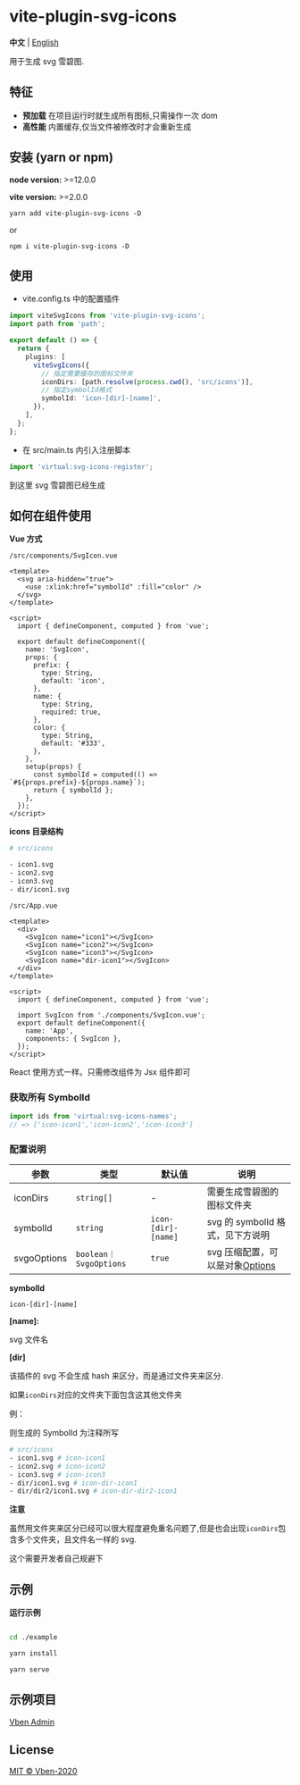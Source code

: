 # vite-plugin-svg-icons

**中文** | [English](./README.md)

用于生成 svg 雪碧图.

## 特征

- **预加载** 在项目运行时就生成所有图标,只需操作一次 dom
- **高性能** 内置缓存,仅当文件被修改时才会重新生成

## 安装 (yarn or npm)

**node version:** >=12.0.0

**vite version:** >=2.0.0

```
yarn add vite-plugin-svg-icons -D
```

or

```
npm i vite-plugin-svg-icons -D
```

## 使用

- vite.config.ts 中的配置插件

```ts
import viteSvgIcons from 'vite-plugin-svg-icons';
import path from 'path';

export default () => {
  return {
    plugins: [
      viteSvgIcons({
        // 指定需要缓存的图标文件夹
        iconDirs: [path.resolve(process.cwd(), 'src/icons')],
        // 指定symbolId格式
        symbolId: 'icon-[dir]-[name]',
      }),
    ],
  };
};
```

- 在 src/main.ts 内引入注册脚本

```ts
import 'virtual:svg-icons-register';
```

到这里 svg 雪碧图已经生成

## 如何在组件使用

**Vue 方式**

`/src/components/SvgIcon.vue`

```vue
<template>
  <svg aria-hidden="true">
    <use :xlink:href="symbolId" :fill="color" />
  </svg>
</template>

<script>
  import { defineComponent, computed } from 'vue';

  export default defineComponent({
    name: 'SvgIcon',
    props: {
      prefix: {
        type: String,
        default: 'icon',
      },
      name: {
        type: String,
        required: true,
      },
      color: {
        type: String,
        default: '#333',
      },
    },
    setup(props) {
      const symbolId = computed(() => `#${props.prefix}-${props.name}`);
      return { symbolId };
    },
  });
</script>
```

**icons 目录结构**

```bash
# src/icons

- icon1.svg
- icon2.svg
- icon3.svg
- dir/icon1.svg
```

`/src/App.vue`

```vue
<template>
  <div>
    <SvgIcon name="icon1"></SvgIcon>
    <SvgIcon name="icon2"></SvgIcon>
    <SvgIcon name="icon3"></SvgIcon>
    <SvgIcon name="dir-icon1"></SvgIcon>
  </div>
</template>

<script>
  import { defineComponent, computed } from 'vue';

  import SvgIcon from './components/SvgIcon.vue';
  export default defineComponent({
    name: 'App',
    components: { SvgIcon },
  });
</script>
```

React 使用方式一样。只需修改组件为 Jsx 组件即可

### 获取所有 SymbolId

```ts
import ids from 'virtual:svg-icons-names';
// => ['icon-icon1','icon-icon2','icon-icon3']
```

### 配置说明

| 参数 | 类型 | 默认值 | 说明 |
| --- | --- | --- | --- |
| iconDirs | `string[]` | - | 需要生成雪碧图的图标文件夹 |
| symbolId | `string` | `icon-[dir]-[name]` | svg 的 symbolId 格式，见下方说明 |
| svgoOptions | `boolean｜SvgoOptions` | `true` | svg 压缩配置，可以是对象[Options](https://github.com/svg/svgo) |

**symbolId**

`icon-[dir]-[name]`

**[name]:**

svg 文件名

**[dir]**

该插件的 svg 不会生成 hash 来区分，而是通过文件夹来区分.

如果`iconDirs`对应的文件夹下面包含这其他文件夹

例：

则生成的 SymbolId 为注释所写

```bash
# src/icons
- icon1.svg # icon-icon1
- icon2.svg # icon-icon2
- icon3.svg # icon-icon3
- dir/icon1.svg # icon-dir-icon1
- dir/dir2/icon1.svg # icon-dir-dir2-icon1
```

**注意**

虽然用文件夹来区分已经可以很大程度避免重名问题了,但是也会出现`iconDirs`包含多个文件夹，且文件名一样的 svg.

这个需要开发者自己规避下

## 示例

**运行示例**

```bash

cd ./example

yarn install

yarn serve

```

## 示例项目

[Vben Admin](https://github.com/anncwb/vue-vben-admin)

## License

[MIT © Vben-2020](./LICENSE)
